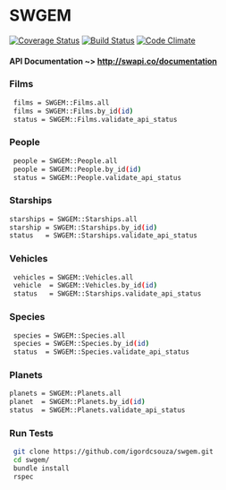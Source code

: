 # SWGEM 
[![Coverage Status](https://coveralls.io/repos/github/igordcsouza/swgem/badge.svg?branch=master)](https://coveralls.io/github/igordcsouza/swgem?branch=master) [![Build Status](https://travis-ci.org/igordcsouza/swgem.svg?branch=master)](https://travis-ci.org/igordcsouza/swgem) [![Code Climate](https://codeclimate.com/github/igordcsouza/swgem/badges/gpa.svg)](https://codeclimate.com/github/igordcsouza/swgem)


#### API Documentation ~> http://swapi.co/documentation

### Films
```sh
 films = SWGEM::Films.all
 films = SWGEM::Films.by_id(id)
 status = SWGEM::Films.validate_api_status
```
### People
```sh
 people = SWGEM::People.all
 people = SWGEM::People.by_id(id)
 status = SWGEM::People.validate_api_status
```

### Starships
 ```sh
 starships = SWGEM::Starships.all
 starship = SWGEM::Starships.by_id(id)
 status   = SWGEM::Starships.validate_api_status
```
### Vehicles
```sh
 vehicles = SWGEM::Vehicles.all
 vehicle  = SWGEM::Vehicles.by_id(id)
 status   = SWGEM::Starships.validate_api_status
```

### Species
```sh
 species = SWGEM::Species.all
 species = SWGEM::Species.by_id(id)
 status  = SWGEM::Species.validate_api_status
```
### Planets
 ```sh
 planets = SWGEM::Planets.all
 planet  = SWGEM::Planets.by_id(id)
 status  = SWGEM::Planets.validate_api_status
```

### Run Tests
```sh
 git clone https://github.com/igordcsouza/swgem.git
 cd swgem/
 bundle install
 rspec
```

